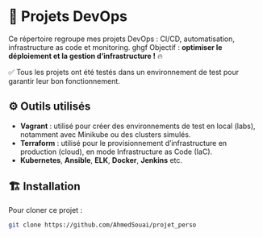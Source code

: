 # 🚀 Projets DevOps

Ce répertoire regroupe mes projets DevOps : CI/CD, automatisation, infrastructure as code et monitoring.  ghgf
Objectif : **optimiser le déploiement et la gestion d’infrastructure !** 🔥

✅ Tous les projets ont été testés dans un environnement de test pour garantir leur bon fonctionnement.

## ⚙️ Outils utilisés

- **Vagrant** : utilisé pour créer des environnements de test en local (labs), notamment avec Minikube ou des clusters simulés.
- **Terraform** : utilisé pour le provisionnement d’infrastructure en production (cloud), en mode Infrastructure as Code (IaC).
- **Kubernetes**, **Ansible**, **ELK**, **Docker**, **Jenkins** etc.


## 🏗️ Installation

Pour cloner ce projet :

```bash
git clone https://github.com/AhmedSouai/projet_perso
